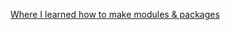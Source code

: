 [Where I learned how to make modules & packages](http://mikegrouchy.com/blog/2012/05/be-pythonic-__init__py.html)